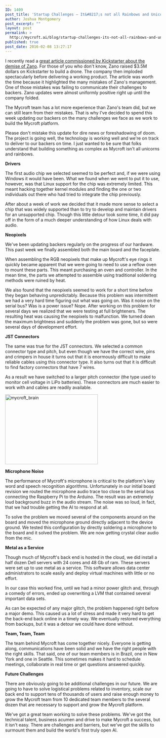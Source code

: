```yaml
---
ID: 1409
post_title: 'Startup Challenges – It&#8217;s not all Rainbows and Unicorns'
author: Joshua Montgomery
post_excerpt: ""
layout: post
permalink: >
  http://mycroft.ai/blog/startup-challenges-its-not-all-rainbows-and-unicorns/
published: true
post_date: 2016-02-08 13:27:17
---
```

I recently read a <a href="https://medium.com/kickstarter/how-zano-raised-millions-on-kickstarter-and-left-backers-with-nearly-nothing-85c0abe4a6cb#.j1msd4f40" target="_blank" rel="noopener">great article commissioned by Kickstarter about the demise of Zano</a>. For those of you who don't know, Zano raised $3.5M dollars on Kickstarter to build a drone. The company then imploded spectacularly before delivering a working product. The article was worth the time because it highlighted the many mistakes of Zano's management. One of those mistakes was failing to communicate their challenges to backers. Zano updates were almost uniformly positive right up until the company folded.

The Mycroft team has a lot more experience than Zano's team did, but we can still learn from their mistakes. That is why I've decided to spend this week updating our backers on the many challenges we face as we work to build the Mycroft platform.

Please don't mistake this update for dire news or foreshadowing of doom. The project is going well, the technology is working well and we're on track to deliver to our backers on time. I just wanted to be sure that folks understand that building something as complex as Mycroft isn't all unicorns and rainbows.

<b>Drivers</b>

The first audio chip we selected seemed to be perfect and, if we were using Windows it would have been. What we found when we went to put it to use, however, was that Linux support for the chip was extremely limited. This meant hacking together kernel modules and finding the one or two individuals out there who had tried to integrate the chip previously.

After about a week of work we decided that it made more sense to select a chip that was widely supported than to try to develop and maintain drivers for an unsupported chip. Though this little detour took some time, it did pay off in the form of a much deeper understanding of how Linux deals with audio.

<b>Neopixels</b>

We've been updating backers regularly on the progress of our hardware. This past week we finally assembled both the main board and the faceplate.

When assembling the RGB neopixels that make up Mycroft's eye rings it quickly became apparent that we were going to need to use a reflow oven to mount these parts. This meant purchasing an oven and controller. In the mean time, the parts we attempted to assemble using traditional soldering methods were ruined by heat.

We also found that the neopixels seemed to work for a short time before they began behaving unpredictably. Because this problem was intermittent we had a very hard time figuring out what was going on. Was it noise on the serial bus? Was is a power issue? Nope. After working on this problem for several days we realized that we were testing at full brighteners. The resulting heat was causing the neopixels to malfunction. We turned down the maximum brightness and suddenly the problem was gone, but so were several days of development effort.

<b>JST Connectors</b>

The same was true for the JST connectors. We selected a common connector type and pitch, but even though we have the correct wire, pins and crimpers in house it turns out that it is enormously difficult to make reliable cables using this connector type. It also turns out that it is difficult to find factory connectors that have 7 wires.

As a result we have switched to a larger pitch connector (the type used to monitor cell voltage in LiPo batteries). These connectors are much easier to work with and cables are readily available.

<a href="https://mycroft.ai/wp-content/uploads/2016/02/mycroft_brain.jpg" rel="attachment wp-att-1411"><img class="aligncenter size-medium wp-image-1411" src="https://mycroft.ai/wp-content/uploads/2016/02/mycroft_brain-300x225.jpg" alt="mycroft_brain" width="300" height="225" /></a>

<b>Microphone Noise</b>

The performance of Mycroft's microphone is critical to the platform's key word and speech recognition algorithms. Unfortunately in our initial board revision we routed the microphone audio trace too close to the serial bus connecting the Raspberry Pi to the Arduino. The result was an extremely loud background buzz in the audio stream. The noise was so loud, in fact, that we had trouble getting the AI to respond at all.

To solve the problem we moved several of the components around on the board and moved the microphone ground directly adjacent to the device ground. We tested this configuration by directly soldering a microphone to the board and it solved the problem. We are now getting crystal clear audio from the mic.

<b>Metal as a Service</b>

Though much of Mycroft's back end is hosted in the cloud, we did install a half dozen Dell servers with 24 cores and 48 Gb of ram. These servers were set up to use metal as a service. This software allows data center administrators to scale easily and deploy virtual machines with little or no effort.

In our case this worked fine, until we had a minor power glitch and, through a comedy of errors, ended up overwriting a LVM that contained several important data sets.

As can be expected of any major glitch, the problem happened right before a major demo. This caused us a lot of stress and made it very hard to get the back-end back online in a timely way. We eventually restored everything from backups, but it was a detour we could have done without.

<b>Team, Team, Team</b>

The team behind Mycroft has come together nicely. Everyone is getting along, communications have been solid and we have the right people with the right skills. That said, one of our team members is in Brazil, one in New York and one in Seattle. This sometimes makes it hard to schedule meetings, collaborate in real time or get questions answered quickly.

<b>Future Challenges</b>

There are obviously going to be additional challenges in our future. We are going to have to solve logistical problems related to inventory, scale our back end to support tens of thousands of users and raise enough money to grow the Mycroft team from 10 dedicated team members to the several dozen that are necessary to support and grow the Mycroft platform.

We've got a great team working to solve these problems. We've got the technical talent, business acumen and drive to make Mycroft a success, but it isn't easy. There are challenges and barriers, but we've got the skills to surmount them and build the world's first truly open AI.
